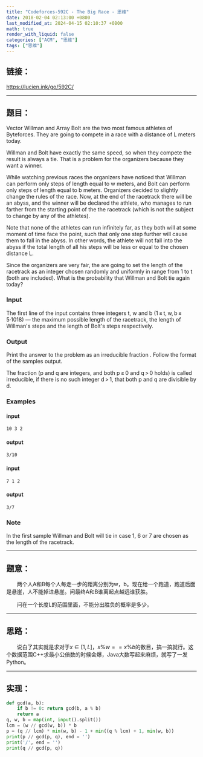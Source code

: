 ```yaml
---
title: "Codeforces-592C - The Big Race - 思维"
date: 2018-02-04 02:13:00 +0800
last_modified_at: 2024-04-15 02:10:37 +0800
math: true
render_with_liquid: false
categories: ["ACM", "思维"]
tags: ["思维"]
---
```


## 链接：

https://lucien.ink/go/592C/

---
## 题目：

Vector Willman and Array Bolt are the two most famous athletes of Byteforces. They are going to compete in a race with a distance of L meters today.


Willman and Bolt have exactly the same speed, so when they compete the result is always a tie. That is a problem for the organizers because they want a winner.

While watching previous races the organizers have noticed that Willman can perform only steps of length equal to w meters, and Bolt can perform only steps of length equal to b meters. Organizers decided to slightly change the rules of the race. Now, at the end of the racetrack there will be an abyss, and the winner will be declared the athlete, who manages to run farther from the starting point of the the racetrack (which is not the subject to change by any of the athletes).

Note that none of the athletes can run infinitely far, as they both will at some moment of time face the point, such that only one step further will cause them to fall in the abyss. In other words, the athlete will not fall into the abyss if the total length of all his steps will be less or equal to the chosen distance L.

Since the organizers are very fair, the are going to set the length of the racetrack as an integer chosen randomly and uniformly in range from 1 to t (both are included). What is the probability that Willman and Bolt tie again today?

### Input
The first line of the input contains three integers t, w and b (1 ≤ t, w, b ≤ 5·1018) — the maximum possible length of the racetrack, the length of Willman's steps and the length of Bolt's steps respectively.

### Output
Print the answer to the problem as an irreducible fraction . Follow the format of the samples output.

The fraction  (p and q are integers, and both p ≥ 0 and q > 0 holds) is called irreducible, if there is no such integer d > 1, that both p and q are divisible by d.

### Examples
#### input
```
10 3 2
```
#### output
```
3/10
```
#### input
```
7 1 2
```
#### output
```
3/7
```
### Note
In the first sample Willman and Bolt will tie in case 1, 6 or 7 are chosen as the length of the racetrack.

---
## 题意：

&emsp;&emsp;两个人A和B每个人每走一步的距离分别为w，b。现在给一个跑道，跑道后面是悬崖，人不能掉进悬崖。问最终A和B谁离起点越远谁获胜。 

&emsp;&emsp;问在一个长度L的范围里面，不能分出胜负的概率是多少。

---
## 思路：

&emsp;&emsp;说白了其实就是求对于$x \in [1, L]$，$x \% w == x \%b$的数目，搞一搞就行。这个数据范围C++求最小公倍数的时候会爆，Java大数写起来麻烦，就写了一发Python。

---
## 实现：

```python
def gcd(a, b):
    if b != 0: return gcd(b, a % b)
    return a
q, w, b = map(int, input().split())
lcm = (w // gcd(w, b)) * b
p = (q // lcm) * min(w, b) - 1 + min((q % lcm) + 1, min(w, b))
print(p // gcd(p, q), end = '')
print('/', end = '')
print(q // gcd(p, q))
```
